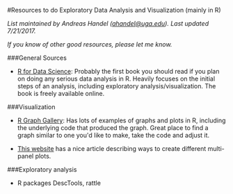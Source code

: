 #Resources to do Exploratory Data Analysis and Visualization (mainly in R)

*List maintained by Andreas Handel (ahandel@uga.edu). Last updated 7/21/2017.*

*If you know of other good resources, please let me know.*


###General Sources


* [R for Data Science](http://r4ds.had.co.nz/): Probably the first book you should read if you plan on doing any serious data analysis in R. Heavily focuses on the initial steps of an analysis, including exploratory analysis/visualization. The book is freely available online.



###Visualization

* [R Graph Gallery](http://www.r-graph-gallery.com/): Has lots of examples of graphs and plots in R, including the underlying code that produced the graph. Great place to find a graph similar to one you'd like to make, take the code and adjust it.

* [This website](http://www.sthda.com/english/wiki/ggplot2-easy-way-to-mix-multiple-graphs-on-the-same-page) has a nice article describing ways to create different multi-panel plots.


###Exploratory analysis

* R packages DescTools, rattle
